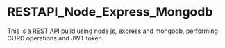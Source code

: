 # RESTAPI_Node_Express_Mongodb
This is a REST API bulid using node js, express and mongodb, performing CURD operations and JWT token.
